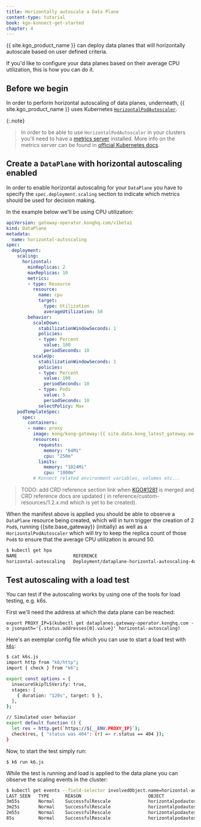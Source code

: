```yaml
---
title: Horizontally autoscale a Data Plane
content-type: tutorial
book: kgo-konnect-get-started
chapter: 4
---
```


{{ site.kgo_product_name }} can deploy data planes that will horizontally autoscale based on user defined criteria.

If you'd like to configure your data planes based on their average CPU utilization, this is how you can do it.

## Before we begin

In order to perform horizontal autoscaling of data planes, underneath,
{{ site.kgo_product_name }} uses Kubernetes [`HorizontalPodAutoscaler`][hpa].

{:.note}
> In order to be able to use `HorizontalPodAutoscaler` in your clusters you'll need to have a [metrics server][metrics_server_github] installed.
> More info on the metrics server can be found in [official Kubernetes docs][metrics_server].

[metrics_server]: https://kubernetes.io/docs/tasks/debug/debug-cluster/resource-metrics-pipeline/#metrics-server
[metrics_server_github]: https://github.com/kubernetes-sigs/metrics-server
[hpa]: https://kubernetes.io/docs/tasks/run-application/horizontal-pod-autoscale/

## Create a `DataPlane` with horizontal autoscaling enabled

In order to enable horizontal autoscaling for your `DataPlane` you have to specify
the `spec.deployment.scaling` section to indicate which metrics should be used
for decision making.

In the example below we'll be using CPU utilization:

```yaml
apiVersion: gateway-operator.konghq.com/v1beta1
kind: DataPlane
metadata:
  name: horizontal-autoscaling
spec:
  deployment:
    scaling:
      horizontal:
        minReplicas: 2
        maxReplicas: 10
        metrics:
        - type: Resource
          resource:
            name: cpu
            target:
              type: Utilization
              averageUtilization: 50
        behavior:
          scaleDown:
            stabilizationWindowSeconds: 1
            policies:
            - type: Percent
              value: 100
              periodSeconds: 10
          scaleUp:
            stabilizationWindowSeconds: 1
            policies:
            - type: Percent
              value: 100
              periodSeconds: 10
            - type: Pods
              value: 5
              periodSeconds: 10
            selectPolicy: Max
    podTemplateSpec:
      spec:
        containers:
        - name: proxy
          image: kong/kong-gateway:{{ site.data.kong_latest_gateway.ee-version }}
          resources:
            requests:
              memory: "64Mi"
              cpu: "250m"
            limits:
              memory: "1024Mi"
              cpu: "1000m"
          # Konnect related environment variables, volumes etc...
```

> TODO: add CRD reference section link when [KGO#1281][autoscaling_pr] is merged
> and CRD reference docs are updated ( in reference/custom-resources/1.2.x.md which is yet to be created).

[autoscaling_pr]: https://github.com/Kong/gateway-operator/pull/1281

When the manifest above is applied you should be able to observe a `DataPlane` resource being created,
which will in turn trigger the creation of 2 `Pod`s, running {{site.base_gateway}} (initially)
as well as a `HorizontalPodAutoscaler` which will try to keep the replica count
of those `Pod`s to ensure that the average CPU utilization is around 50.

```bash
$ kubectl get hpa
NAME                     REFERENCE                                           TARGETS   MINPODS   MAXPODS   REPLICAS   AGE
horizontal-autoscaling   Deployment/dataplane-horizontal-autoscaling-4q72p   2%/50%    2         10        2          30s
```

## Test autoscaling with a load test

You can test if the autoscaling works by using one of the tools for load testing, e.g. k6s.

First we'll need the address at which the data plane can be reached:

```
export PROXY_IP=$(kubectl get dataplanes.gateway-operator.konghq.com -o jsonpath='{.status.addresses[0].value}' horizontal-autoscaling)
```

Here's an exemplar config file which you can use to start a load test with [`k6s`][k6s]:

[k6s]: https://k6.io/

```bash
$ cat k6s.js
import http from "k6/http";
import { check } from "k6";

export const options = {
  insecureSkipTLSVerify: true,
  stages: [
    { duration: "120s", target: 5 },
  ],
};

// Simulated user behavior
export default function () {
  let res = http.get(`https://${__ENV.PROXY_IP}`);
  check(res, { "status was 404": (r) => r.status == 404 });
}
```

Now, to start the test simply run:

```
$ k6 run k6.js
```

While the test is running and load is applied to the data plane you can observe the scaling events in the cluster:

```bash
$ kubectl get events --field-selector involvedObject.name=horizontal-autoscaling --field-selector involvedObject.kind=HorizontalPodAutoscaler
LAST SEEN   TYPE      REASON                         OBJECT                                           MESSAGE
3m55s       Normal    SuccessfulRescale              horizontalpodautoscaler/horizontal-autoscaling   New size: 6; reason: cpu resource utilization (percentage of request) above target
3m25s       Normal    SuccessfulRescale              horizontalpodautoscaler/horizontal-autoscaling   New size: 7; reason: cpu resource utilization (percentage of request) above target
2m55s       Normal    SuccessfulRescale              horizontalpodautoscaler/horizontal-autoscaling   New size: 10; reason: cpu resource utilization (percentage of request) above target
85s         Normal    SuccessfulRescale              horizontalpodautoscaler/horizontal-autoscaling   New size: 2; reason: All metrics below target
```
